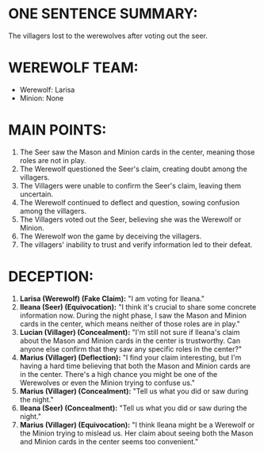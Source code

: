 # ONE SENTENCE SUMMARY:
The villagers lost to the werewolves after voting out the seer.

# WEREWOLF TEAM:
- Werewolf: Larisa
- Minion: None

# MAIN POINTS:
1. The Seer saw the Mason and Minion cards in the center, meaning those roles are not in play.
2. The Werewolf questioned the Seer's claim, creating doubt among the villagers.
3. The Villagers were unable to confirm the Seer's claim, leaving them uncertain.
4. The Werewolf continued to deflect and question, sowing confusion among the villagers.
5. The Villagers voted out the Seer, believing she was the Werewolf or Minion.
6. The Werewolf won the game by deceiving the villagers.
7. The villagers' inability to trust and verify information led to their defeat.

# DECEPTION:
1. **Larisa (Werewolf) (Fake Claim):** "I am voting for Ileana."
2. **Ileana (Seer) (Equivocation):** "I think it's crucial to share some concrete information now. During the night phase, I saw the Mason and Minion cards in the center, which means neither of those roles are in play."
3. **Lucian (Villager) (Concealment):** "I'm still not sure if Ileana's claim about the Mason and Minion cards in the center is trustworthy. Can anyone else confirm that they saw any specific roles in the center?"
4. **Marius (Villager) (Deflection):** "I find your claim interesting, but I'm having a hard time believing that both the Mason and Minion cards are in the center. There's a high chance you might be one of the Werewolves or even the Minion trying to confuse us."
5. **Marius (Villager) (Concealment):** "Tell us what you did or saw during the night."
6. **Ileana (Seer) (Concealment):** "Tell us what you did or saw during the night."
7. **Marius (Villager) (Equivocation):** "I think Ileana might be a Werewolf or the Minion trying to mislead us. Her claim about seeing both the Mason and Minion cards in the center seems too convenient."
